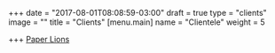+++
date = "2017-08-01T08:08:59-03:00"
draft = true
type = "clients"
image = ""
title = "Clients"
[menu.main]
name = "Clientele"
weight = 5

+++
<a href="https://www.paperlions.com/">Paper Lions</a>
